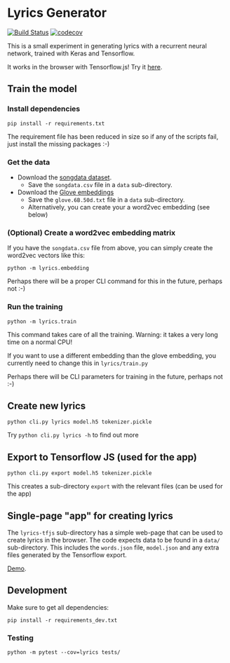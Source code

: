 # Lyrics Generator

[![Build Status](https://travis-ci.com/dlebech/lyrics-generator.svg?branch=master)](https://travis-ci.com/dlebech/lyrics-generator)
[![codecov](https://codecov.io/gh/dlebech/lyrics-generator/branch/master/graph/badge.svg)](https://codecov.io/gh/dlebech/lyrics-generator)

This is a small experiment in generating lyrics with a recurrent neural network, trained with Keras and Tensorflow.

It works in the browser with Tensorflow.js! Try it [here](https://davidlebech.com/lyrics/).

## Train the model

### Install dependencies

```shell
pip install -r requirements.txt
```

The requirement file has been reduced in size so if any of the scripts fail,
just install the missing packages :-)

### Get the data

- Download the [songdata dataset](https://www.kaggle.com/mousehead/songlyrics).
  - Save the `songdata.csv` file in a `data` sub-directory.
- Download the [Glove embeddings](http://nlp.stanford.edu/data/glove.6B.zip)
  - Save the `glove.6B.50d.txt` file in a `data` sub-directory.
  - Alternatively, you can create your a word2vec embedding (see below)
  
### (Optional) Create a word2vec embedding matrix

If you have the `songdata.csv` file from above, you can simply create the
word2vec vectors like this:

```shell
python -m lyrics.embedding
```

Perhaps there will be a proper CLI command for this in the future, perhaps not :-)

### Run the training

```shell
python -m lyrics.train
```

This command takes care of all the training. Warning: it takes a very long
time on a normal CPU!

If you want to use a different embedding than the glove embedding, you currently
need to change this in `lyrics/train.py`

Perhaps there will be CLI parameters for training in the future, perhaps not :-)

## Create new lyrics

```shell
python cli.py lyrics model.h5 tokenizer.pickle
```

Try `python cli.py lyrics -h` to find out more

## Export to Tensorflow JS (used for the app)

```shell
python cli.py export model.h5 tokenizer.pickle
```

This creates a sub-directory `export` with the relevant files (can be used for the app)

## Single-page "app" for creating lyrics

The `lyrics-tfjs` sub-directory has a simple web-page that can be used to
create lyrics in the browser. The code expects data to be found in a `data/`
sub-directory. This includes the `words.json` file, `model.json` and any extra
files generated by the Tensorflow export.

[Demo](https://davidlebech.com/lyrics/).

## Development

Make sure to get all dependencies:

```shell
pip install -r requirements_dev.txt
```

### Testing

```shell
python -m pytest --cov=lyrics tests/
```
